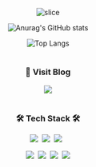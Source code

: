 <div align='center'>

![slice](https://capsule-render.vercel.app/api?type=slice&color=random&height=250&text=Chung_Min&fontAlign=73&rotate=13&fontAlignY=25&desc=&descAlign=70.&descAlignY=44)

![Anurag's GitHub stats](https://github-readme-stats.vercel.app/api?username=chungmln&show_icons=true&theme=radical)
<p></p>

![Top Langs](https://github-readme-stats.vercel.app/api/top-langs/?username=chungmln&layout=compact&theme=github_dark)

#

<h3>📘 Visit Blog </h3>
<p><a href="https://velog.io/@lcm991005" target="_blank"><img src="https://img.shields.io/badge/velog-4FC08D?style=flat&logo=HTML5&logoColor=white"/></a></p>

#

<h3>🛠 Tech Stack 🛠</h3>
<p><img src="https://img.shields.io/badge/HTML5-E34F26?style=flat&logo=HTML5&logoColor=white"/>&nbsp;&nbsp;<img src="https://img.shields.io/badge/CSS3-1572B6?style=flat&logo=CSS3&logoColor=white"/>&nbsp;&nbsp;<img src="https://img.shields.io/badge/JavaScript-F7DF1E?style=flat&logo=JavaScript&logoColor=black"/>&nbsp;&nbsp;</p>
  
<p><img src="https://img.shields.io/badge/Node.js-339933?style=flat&logo=Node.js&logoColor=white"/>&nbsp;&nbsp;<img src="https://img.shields.io/badge/React-61DAFB?style=flat&logo=React&logoColor=black"/>&nbsp;&nbsp;<img src="https://img.shields.io/badge/GitHub-181717?style=flat&logo=GitHub&logoColor=white"/>&nbsp;&nbsp;<img src="https://img.shields.io/badge/Git-F05032?style=flat&logo=Git&logoColor=white"/></p>

</div>

